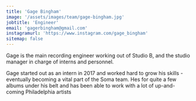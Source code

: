 ```yaml
---
title: 'Gage Bingham'
image: '/assets/images/team/gage-bingham.jpg'
jobtitle: 'Engineer'
email: 'gagerbingham@gmail.com'
instagramurl: 'https://www.instagram.com/gage_bingham'
sitemap: false
---
```


Gage is the main recording engineer working out of Studio B, and the studio manager in charge of interns and personnel. 

Gage started out as an intern in 2017 and worked hard to grow his skills - eventually becoming a vital part of the Soma team. Hes for quite a few albums under his belt and has been able to work with a lot of up-and-coming Philadelphia artists